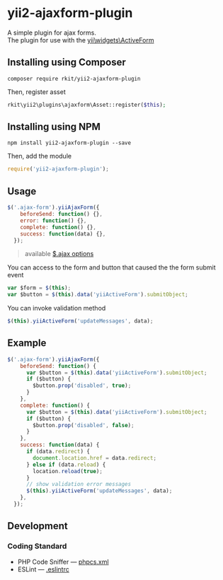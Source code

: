 # yii2-ajaxform-plugin

A simple plugin for ajax forms.  
The plugin for use with the [yii\widgets\ActiveForm](http://www.yiiframework.com/doc-2.0/yii-widgets-activeform.html)

## Installing using Composer

```
composer require rkit/yii2-ajaxform-plugin
```

Then, register asset
```php
rkit\yii2\plugins\ajaxform\Asset::register($this);
```

## Installing using NPM
```
npm install yii2-ajaxform-plugin --save
```

Then, add the module

```js
require('yii2-ajaxform-plugin');
```

## Usage

```js
$('.ajax-form').yiiAjaxForm({
    beforeSend: function() {},
    error: function() {},
    complete: function() {},
    success: function(data) {},
  });
```
> available [$.ajax options](http://api.jquery.com/jquery.ajax)

You can access to the form and button that caused the the form submit event
```js
var $form = $(this);
var $button = $(this).data('yiiActiveForm').submitObject;
```

You can invoke validation method
```js
$(this).yiiActiveForm('updateMessages', data);
```

## Example

```js
$('.ajax-form').yiiAjaxForm({
    beforeSend: function() {
      var $button = $(this).data('yiiActiveForm').submitObject;
      if ($button) {
        $button.prop('disabled', true);
      }
    },
    complete: function() {
      var $button = $(this).data('yiiActiveForm').submitObject;
      if ($button) {
        $button.prop('disabled', false);
      }
    },
    success: function(data) {
      if (data.redirect) {
        document.location.href = data.redirect;
      } else if (data.reload) {
        location.reload(true);
      }
      // show validation error messages
      $(this).yiiActiveForm('updateMessages', data);
    },
  });

```

## Development

### Coding Standard

- PHP Code Sniffer — [phpcs.xml](./phpcs.xml)
- ESLint — [.eslintrc](./.eslintrc)
